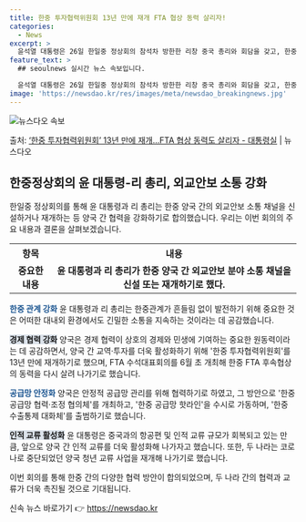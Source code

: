 ```yaml
---
title: 한중 투자협력위원회 13년 만에 재개 FTA 협상 동력 살리자!
categories:
  - News
excerpt: >
  윤석열 대통령은 26일 한일중 정상회의 참석차 방한한 리창 중국 총리와 회담을 갖고, 한중관계, 지역 및 글…
feature_text: >
  ## seoulnews 실시간 뉴스 속보입니다.

  윤석열 대통령은 26일 한일중 정상회의 참석차 방한한 리창 중국 총리와 회담을 갖고, 한중관계, 지역 및 글…
image: 'https://newsdao.kr/res/images/meta/newsdao_breakingnews.jpg'
---
```


![뉴스다오 속보](https://newsdao.kr/res/images/meta/newsdao_breakingnews.jpg)

<p>출처: <a href="https://newsdao.kr/3908" rel="dofollow">‘한중 투자협력위원회’ 13년 만에 재개…FTA 협상 동력도 살리자 - 대통령실</a> | 뉴스다오</p>

<h2 data-ke-size="size26">한중정상회의 윤 대통령-리 총리, 외교안보 소통 강화</h2>
<p data-ke-size="size16">한일중 정상회의를 통해 윤 대통령과 리 총리는 한중 양국 간의 외교안보 소통 채널을 신설하거나 재개하는 등 양국 간 협력을 강화하기로 합의했습니다. 우리는 이번 회의의 주요 내용과 결론을 살펴보겠습니다.</p>

<table>
	<tr>
		<th>항목</th>
		<th>내용</th>
	</tr>
	<tr>
		<td style="text-align: center; height: 17px;"><b>중요한 내용</b></td>
		<td style="text-align: center; height: 17px;"><b>윤 대통령과 리 총리가 한중 양국 간 외교안보 분야 소통 채널을 신설 또는 재개하기로 했다.</b></td>
	</tr>
</table>

<b><span style="color: #1a5490;">한중 관계 강화</span></b>
윤 대통령과 리 총리는 한중관계가 흔들림 없이 발전하기 위해 중요한 것은 어떠한 대내외 환경에서도 긴밀한 소통을 지속하는 것이라는 데 공감했습니다.

<b><span style="background-color: #21538527;">경제 협력 강화</span></b>
양국은 경제 협력이 상호의 경제와 민생에 기여하는 중요한 원동력이라는 데 공감하면서, 양국 간 교역·투자를 더욱 활성화하기 위해 '한중 투자협력위원회'를 13년 만에 재개하기로 했으며, FTA 수석대표회의를 6월 초 개최해 한중 FTA 후속협상의 동력을 다시 살려 나가기로 했습니다.

<b><span style="color: #1a5490;">공급망 안정화</span></b>
양국은 안정적 공급망 관리를 위해 협력하기로 하였고, 그 방안으로 '한중 공급망 협력·조정 협의체'를 개최하고, '한중 공급망 핫라인'을 수시로 가동하며, '한중 수출통제 대화체'를 출범하기로 했습니다.

<b><span style="background-color: #21538527;">인적 교류 활성화</span></b>
윤 대통령은 중국과의 항공편 및 인적 교류 규모가 회복되고 있는 만큼, 앞으로 양국 간 인적 교류를 더욱 활성화해 나가자고 했습니다. 또한, 두 나라는 코로나로 중단되었던 양국 청년 교류 사업을 재개해 나가기로 했습니다. 

이번 회의를 통해 한중 간의 다양한 협력 방안이 합의되었으며, 두 나라 간의 협력과 교류가 더욱 촉진될 것으로 기대됩니다. 

신속 뉴스 바로가기 👉 <a href="https://newsdao.kr" rel="dofollow">https://newsdao.kr</a>


